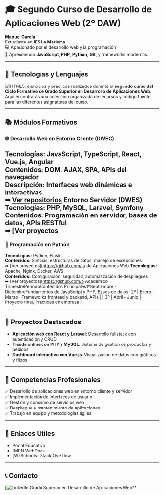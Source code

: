# 🎓 Segundo Curso de Desarrollo de Aplicaciones Web (2º DAW)

**Manuel García**  
Estudiante en **IES La Marisma**  
💻 Apasionado por el desarrollo web y la programación  
🌱 Aprendiendo **JavaScript**, **PHP**, **Python**, **Git**, y frameworks modernos.

---

## 🔧 Tecnologías y Lenguajes
![HTML5](https://img.shields.io/badge/HTML5-E34F26?style=for-the-badge&logo=html5&ss3&logoColor=go=javascript&dge&s), ejercicios y prácticas realizados durante el **segundo curso del Ciclo Formativo de Grado Superior en Desarrollo de Aplicaciones Web**.  
Aquí encontrarás una colección organizada de recursos y código fuente para las diferentes asignaturas del curso.

---

## 📚 Módulos Formativos

### 🌐 Desarrollo Web en Entorno Cliente (DWEC)
**Tecnologías:** JavaScript, TypeScript, React, Vue.js, Angular  
**Contenidos:** DOM, AJAX, SPA, APIs del navegador  
**Descripción:** Interfaces web dinámicas e interactivas.  
➡ [Ver repositorios](https://github.com/spacecrf?tab=repositories) Entorno Servidor (DWES)
**Tecnologías:** PHP, MySQL, Laravel, Symfony  
**Contenidos:** Programación en servidor, bases de datos, APIs RESTful  
➡ [Ver proyectos
---

### 🐍 Programación en Python
**Tecnologías:** Python, Flask  
**Contenidos:** Sintaxis, estructuras de datos, manejo de excepciones  
➡ [Ver proyectos](https://github.com/tu de Aplicaciones Web
**Tecnologías:** Apache, Nginx, Docker, AWS  
**Contenidos:** Configuración, seguridad, automatización de despliegues  
➡ [Ver proyectos](https://github.com/o Académico
TrimestrePeriodoContenidos Principales1ºSeptiembre - DiciembreFundamentos de JavaScript y PHP, Bases de datos| 2º | Enero - Marzo | Frameworks frontend y backend, APIs |
| 3º | Abril - Junio | Proyecto final, Prácticas en empresa |

---

## 🚀 Proyectos Destacados
- **Aplicación web con React y Laravel**: Desarrollo fullstack con autenticación y CRUD  
- **Tienda online con PHP y MySQL**: Sistema de gestión de productos y pedidos  
- **Dashboard interactivo con Vue.js**: Visualización de datos con gráficos y filtros  

---

## 💼 Competencias Profesionales
✅ Desarrollo de aplicaciones web en entorno cliente y servidor  
✅ Implementación de interfaces de usuario  
✅ Gestión y consumo de servicios web  
✅ Despliegue y mantenimiento de aplicaciones  
✅ Trabajo en equipo y metodologías ágiles  

---

## 🔗 Enlaces Útiles
- Portal Educativo
- [MDN WebDocs
- [W3Schools- Stack Overflow

---

## 📞 Contacto
[![LinkedIn](https://img.shields.io/badge/LinkedIn-0077B5?style=for-the-badge&logo=linkedin&logode) Grado Superior en Desarrollo de Aplicaciones Web**
